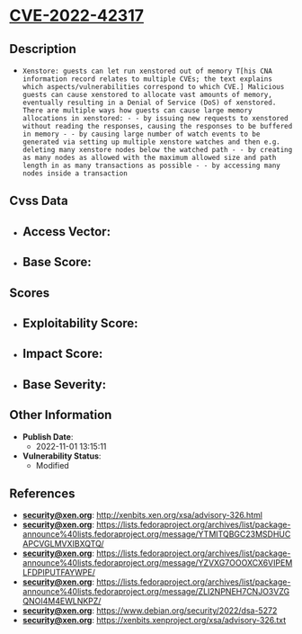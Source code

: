 
# [CVE-2022-42317](http://xenbits.xen.org/xsa/advisory-326.html)

## Description

- `Xenstore: guests can let run xenstored out of memory T[his CNA information record relates to multiple CVEs; the text explains which aspects/vulnerabilities correspond to which CVE.] Malicious guests can cause xenstored to allocate vast amounts of memory, eventually resulting in a Denial of Service (DoS) of xenstored. There are multiple ways how guests can cause large memory allocations in xenstored: - - by issuing new requests to xenstored without reading the responses, causing the responses to be buffered in memory - - by causing large number of watch events to be generated via setting up multiple xenstore watches and then e.g. deleting many xenstore nodes below the watched path - - by creating as many nodes as allowed with the maximum allowed size and path length in as many transactions as possible - - by accessing many nodes inside a transaction`

## Cvss Data

- **Access Vector**:
  - 
- **Base Score**:
  - 

## Scores

- **Exploitability Score**:
  - 
- **Impact Score**:
  - 
- **Base Severity**:
  - 

## Other Information

- **Publish Date**:
  - 2022-11-01 13:15:11
- **Vulnerability Status**:
  - Modified

## References

- **security@xen.org**: http://xenbits.xen.org/xsa/advisory-326.html
- **security@xen.org**: https://lists.fedoraproject.org/archives/list/package-announce%40lists.fedoraproject.org/message/YTMITQBGC23MSDHUCAPCVGLMVXIBXQTQ/
- **security@xen.org**: https://lists.fedoraproject.org/archives/list/package-announce%40lists.fedoraproject.org/message/YZVXG7OOOXCX6VIPEMLFDPIPUTFAYWPE/
- **security@xen.org**: https://lists.fedoraproject.org/archives/list/package-announce%40lists.fedoraproject.org/message/ZLI2NPNEH7CNJO3VZGQNOI4M4EWLNKPZ/
- **security@xen.org**: https://www.debian.org/security/2022/dsa-5272
- **security@xen.org**: https://xenbits.xenproject.org/xsa/advisory-326.txt
